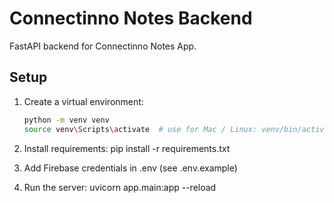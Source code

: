 # Connectinno Notes Backend

FastAPI backend for Connectinno Notes App.

## Setup

1. Create a virtual environment:
   ```bash
   python -m venv venv
   source venv\Scripts\activate  # use for Mac / Linux: venv/bin/activate

2. Install requirements:
    pip install -r requirements.txt

3. Add Firebase credentials in .env (see .env.example)

4. Run the server:
    uvicorn app.main:app --reload
